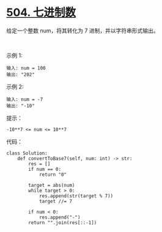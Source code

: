 # [504. 七进制数](https://leetcode.cn/problems/base-7/)

给定一个整数 num，将其转化为 7 进制，并以字符串形式输出。

 

示例 1:
```
输入: num = 100
输出: "202"
```
示例 2:
```
输入: num = -7
输出: "-10"
```

提示：
```
-10**7 <= num <= 10**7
```

代码：
```python3
class Solution:
    def convertToBase7(self, num: int) -> str:
        res = []
        if num == 0:
            return "0"
            
        target = abs(num)
        while target > 0:
            res.append(str(target % 7))
            target //= 7
        
        if num < 0:
            res.append("-")
        return "".join(res[::-1])
```